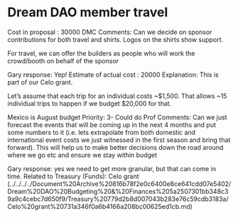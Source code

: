 # Dream DAO member travel

Cost in proposal : 30000
DMC Comments: Can we decide on sponsor contributions for both travel and shirts. Logos on the shirts show support.

For travel, we can offer the builders as people who will work the crowd/booth on behalf of the sponsor

Gary response: Yep!
Estimate of actual cost : 20000
Explanation: This is part of our Celo grant. 

Let’s assume that each trip for an individual costs ~$1,500. That allows ~15 individual trips to happen if we budget $20,000 for that.

Mexico is August budget 
Priority: 3- Could do
Prof Comments: Can we just forecast the events that will be coming up in the next 4 months and put some numbers to it (i.e. lets extrapolate from both domestic and international event costs we just witnessed in the first season and bring that forward).  This will help us to make better decisions down the road around where we go etc and ensure we stay within budget

Gary response: yes we need to get more granular, but that can come in time.
Related to Treasury  (Funds): Celo grant  (../../../../Document%20Archive%20816b78f2e0c6400e8ce641cdd07e5402/Dream%20DAO%20Budgeting%20&%20Finances%205a2507301bb348c39a9c4cebc7d650f9/Treasury%20779d2b8d007043b283e76c59cdb3183a/Celo%20grant%20731a346f0a6b4166a208bc00625ed1cb.md)